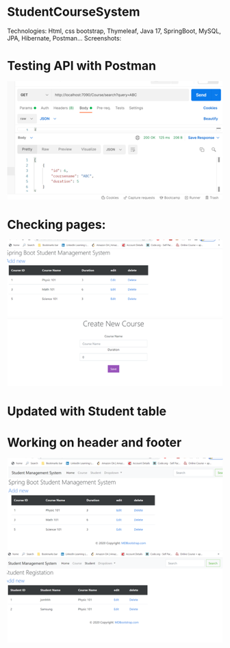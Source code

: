 # StudentCourseSystem

Technologies: Html, css bootstrap, Thymeleaf, Java 17, SpringBoot, MySQL, JPA, Hibernate, Postman...
Screenshots:

# Testing API with Postman

![Alt text](/5.png?raw=true "Course ")

# Checking pages:

![Alt text](/1.png?raw=true "Course ")
![Alt text](/2.png?raw=true "Course ")

# Updated with Student table

# Working on header and footer

![Alt text](/3.png?raw=true "Course ")
![Alt text](/4.png?raw=true "Course ")
